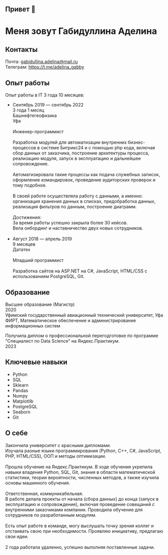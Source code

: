 ## Привет 👋
# Меня зовут Габидуллина Аделина 
## Контакты

Почта: gabidullina.adelina@mail.ru
<br>
Телеграм: https://t.me/adelina_gabby

## Опыт работы 
Опыт работы в IT 3 года 10 месяцев:
<ul>
<li>
Сентябрь 2019 — сентябрь 2022
<br>
3 года 1 месяц
<br>
Башнефтегеофизика
<br>
Уфа
<br><br>
Инженер-программист<br><br>
Разработка модулей для автоматизации внутренних бизнес-процессов в системе Битрикс24 и с помощью php кода, включая сбор данных от заказчика, построение архитектуры процесса, реализацию модуля, запуск в эксплуатацию и дальнейшее сопровождение.
<br><br>
Автоматизировала такие процессы как подача служебных записок, оформление командировок, проведение аудиторских проверок и тому подобное.
<br><br>
В своей работе осуществляла работу с данными, а именно: организация хранения данных в списках, предобработка данных, реализация фильтров по данным, построение диаграмм.
<br><br>
Достижения:<br>
За время работы успешно закрыла более 30 кейсов.<br>
Вела онбординг и наставничество двух новых сотрудников.
</li>

<br>
<li>
 Август 2018 — апрель 2019<br>
9 месяцев<br>
Дататех<br><br>
Младший программист<br><br>
Разработка сайтов на ASP.NET на C#, JavaScript, HTML/CSS с использованием PostgreSQL, Git.<br>
</li>
</ul>

## Образование

Высшее образование (Магистр)<br>
2020<br>
Уфимский государственный авиационный технический университет, Уфа<br>
ФИРТ, Математическое обеспечение и администрирование информационных систем<br>

Получила диплом о профессиональной перегодготовке по программе "Специалист по Data Science" на Яндекс.Практикум.<br>
2023


## Ключевые навыки
<ul>
<li>Python</li>
<li>SQL</li>
<li>Sklearn</li>
<li>Pandas</li>
<li>Numpy</li>
<li>Matplotlib</li>
<li>PostgreSQL</li>
<li>Seaborn</li>
<li>Git</li>
</ul>


## О себе
Закончила университет с красными дипломами.<br>
Изучала разные языки программирования (Python, C++, C#, JavaScript, PHP, HTML/CSS), ООП и методы оптимизации.
<br><br>
Прошла обучение на Яндекс.Практикум.
В ходе обучения укрепила навыки владения Python, SQL, Git, знания в области математической статистики, теории вероятности, численных методов, а также изучила основы машинного обучения.
<br><br>
Ответственная, коммуникабельная.<br>
В работе делала проекты от начала (сбора данных) до конца (запуск в эксплуатацию и сопровождение), включая проведение совещаний с внутренними заказчиками компании. Проводила обучение для сотрудников по разработанным модулям.
<br><br>
Есть опыт работе в команде, могу выслушать точку зрения коллег и отстаивать свою при необходимости. Проявляю инициативу, предлагаю свои идеи.
<br><br>
2 года работала удаленно, успешно выполняя поставленные задачи.
<br><br>


<!--
**adelinagabby/adelinagabby** is a ✨ _special_ ✨ repository because its `README.md` (this file) appears on your GitHub profile.

Here are some ideas to get you started:

- 🔭 I’m currently working on ...
- 🌱 I’m currently learning ...
- 👯 I’m looking to collaborate on ...
- 🤔 I’m looking for help with ...
- 💬 Ask me about ...
- 📫 How to reach me: ...
- 😄 Pronouns: ...
- ⚡ Fun fact: ...
-->
